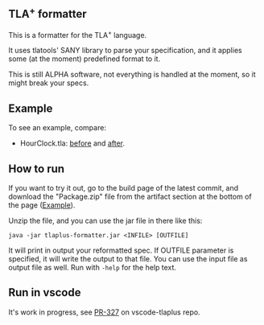 ## TLA<sup>+</sup> formatter
This is a formatter for the TLA<sup>+</sup> language. 

It uses tlatools' SANY library to parse your specification, and it applies some (at the moment) predefined format to it.

This is still ALPHA software, not everything is handled at the moment, so it might break your specs.


## Example
To see an example, compare:
* HourClock.tla: [before](https://github.com/FedericoPonzi/tlaplus-formatter/blob/main/src/test/resources/inputs/HourClock.tla) and [after](https://github.com/FedericoPonzi/tlaplus-formatter/blob/main/src/test/resources/outputs/HourClock.tla).

## How to run
If you want to try it out, go to the build page of the latest commit, and download the "Package.zip" file from the artifact section at the bottom of the page ([Example](https://github.com/FedericoPonzi/tlaplus-formatter/actions/runs/10027954925)).

Unzip the file, and you can use the jar file in there like this:
```
java -jar tlaplus-formatter.jar <INFILE> [OUTFILE]
```

It will print in output your reformatted spec. If OUTFILE parameter is specified, it will write the output to that file.
You can use the input file as output file as well. Run with `-help` for the help text. 

## Run in vscode
It's work in progress, see [PR-327](https://github.com/tlaplus/vscode-tlaplus/pull/327/files) on vscode-tlaplus repo.
